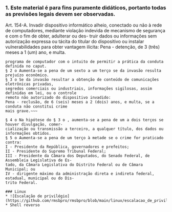 ### 1. Este material é para fins puramente didáticos, portanto todas as previsões legais devem ser observadas.

Art. 154-A. Invadir dispositivo informático alheio, conectado ou não à rede de computadores,
mediante violação indevida de mecanismo de segurança e com o fim de obter, adulterar ou des-
truir dados ou informações sem autorização expressa ou tácita do titular do dispositivo ou instalar
vulnerabilidades para obter vantagem ilícita:
Pena - detenção, de 3 (três) meses a 1 (um) ano, e multa.
~~~1§ 1 o Na mesma pena incorre quem produz, oferece, distribui, vende ou difunde dispositivo ou
programa de computador com o intuito de permitir a prática da conduta definida no caput.
§ 2 o Aumenta-se a pena de um sexto a um terço se da invasão resulta prejuízo econômico.
§ 3 o Se da invasão resultar a obtenção de conteúdo de comunicações eletrônicas privadas,
segredos comerciais ou industriais, informações sigilosas, assim definidas em lei, ou o controle
remoto não autorizado do dispositivo invadido:
Pena - reclusão, de 6 (seis) meses a 2 (dois) anos, e multa, se a conduta não constitui crime
mais grave.~~~

§ 4 o Na hipótese do § 3 o , aumenta-se a pena de um a dois terços se houver divulgação, comer-
cialização ou transmissão a terceiro, a qualquer título, dos dados ou informações obtidos.
§ 5 o Aumenta-se a pena de um terço à metade se o crime for praticado contra:
I - Presidente da República, governadores e prefeitos;
II - Presidente do Supremo Tribunal Federal;
III - Presidente da Câmara dos Deputados, do Senado Federal, de Assembleia Legislativa de Es-
tado, da Câmara Legislativa do Distrito Federal ou de Câmara Municipal; ou
IV - dirigente máximo da administração direta e indireta federal, estadual, municipal ou do Dis-
trito Federal.

### Linux
* ![Escalação de privilégio](https://github.com/rmsbpro/rmsbpro/blob/main/linux/escalacao_de_privilegio.md) 
* Shell reverso
